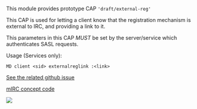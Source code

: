 This module provides prototype CAP `'draft/external-reg'`

This CAP is used for letting a client know that the registration mechanism is external to IRC, and providing a link to it.

This parameters in this CAP *MUST* be set by the server/service which authenticates SASL requests.


Usage (Services only):

`MD client <sid> externalreglink :<link>`


[See the related github issue](https://github.com/ircv3/ircv3-ideas/issues/89)

[mIRC concept code](https://github.com/ValwareIRC/mIRC-Scripts/tree/main/cap-external-reg/)

![](https://valware.uk/wp-content/uploads/2022/03/Screenshot-from-2022-03-17-13-34-22.png)

